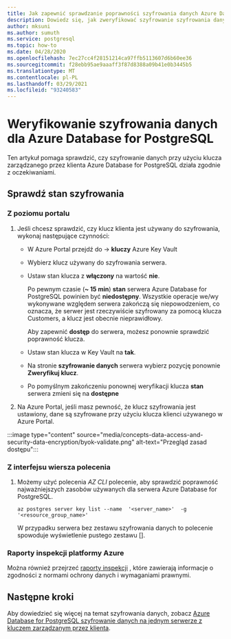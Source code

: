 ```yaml
---
title: Jak zapewnić sprawdzanie poprawności szyfrowania danych Azure Database for PostgreSQL
description: Dowiedz się, jak zweryfikować szyfrowanie szyfrowania danych Azure Database for PostgreSQL przy użyciu klucza zarządzanego przez klientów.
author: mksuni
ms.author: sumuth
ms.service: postgresql
ms.topic: how-to
ms.date: 04/28/2020
ms.openlocfilehash: 7ec27cc4f28151214ca97ffb5113607d6b60ee36
ms.sourcegitcommit: f28ebb95ae9aaaff3f87d8388a09b41e0b3445b5
ms.translationtype: MT
ms.contentlocale: pl-PL
ms.lasthandoff: 03/29/2021
ms.locfileid: "93240583"
---
```

# <a name="validating-data-encryption-for-azure-database-for-postgresql"></a>Weryfikowanie szyfrowania danych dla Azure Database for PostgreSQL

Ten artykuł pomaga sprawdzić, czy szyfrowanie danych przy użyciu klucza zarządzanego przez klienta Azure Database for PostgreSQL działa zgodnie z oczekiwaniami.

## <a name="check-the-encryption-status"></a>Sprawdź stan szyfrowania

### <a name="from-portal"></a>Z poziomu portalu

1. Jeśli chcesz sprawdzić, czy klucz klienta jest używany do szyfrowania, wykonaj następujące czynności:

    * W Azure Portal przejdź do   ->  **kluczy** Azure Key Vault
    * Wybierz klucz używany do szyfrowania serwera.
    * Ustaw stan klucza z **włączony** na wartość **nie**.
  
       Po pewnym czasie (**~ 15 min**) **stan** serwera Azure Database for PostgreSQL powinien być **niedostępny**. Wszystkie operacje we/wy wykonywane względem serwera zakończą się niepowodzeniem, co oznacza, że serwer jest rzeczywiście szyfrowany za pomocą klucza Customers, a klucz jest obecnie nieprawidłowy.
    
        Aby zapewnić **dostęp** do serwera, możesz ponownie sprawdzić poprawność klucza. 
    
    * Ustaw stan klucza w Key Vault na **tak**.
    * Na stronie **szyfrowanie danych** serwera wybierz pozycję ponownie **Zweryfikuj klucz**.
    * Po pomyślnym zakończeniu ponownej weryfikacji klucza **stan** serwera zmieni się na **dostępne**

2. Na Azure Portal, jeśli masz pewność, że klucz szyfrowania jest ustawiony, dane są szyfrowane przy użyciu klucza klienci używanego w Azure Portal.

  :::image type="content" source="media/concepts-data-access-and-security-data-encryption/byok-validate.png" alt-text="Przegląd zasad dostępu":::

### <a name="from-cli"></a>Z interfejsu wiersza polecenia

1. Możemy użyć polecenia *AZ CLI* polecenie, aby sprawdzić poprawność najważniejszych zasobów używanych dla serwera Azure Database for PostgreSQL.

    ```azurecli-interactive
   az postgres server key list --name  '<server_name>'  -g '<resource_group_name>'
    ```

    W przypadku serwera bez zestawu szyfrowania danych to polecenie spowoduje wyświetlenie pustego zestawu [].

### <a name="azure-audit-reports"></a>Raporty inspekcji platformy Azure

Można również przejrzeć [raporty inspekcji](https://servicetrust.microsoft.com) , które zawierają informacje o zgodności z normami ochrony danych i wymaganiami prawnymi.

## <a name="next-steps"></a>Następne kroki

Aby dowiedzieć się więcej na temat szyfrowania danych, zobacz [Azure Database for PostgreSQL szyfrowanie danych na jednym serwerze z kluczem zarządzanym przez klienta](concepts-data-encryption-postgresql.md).